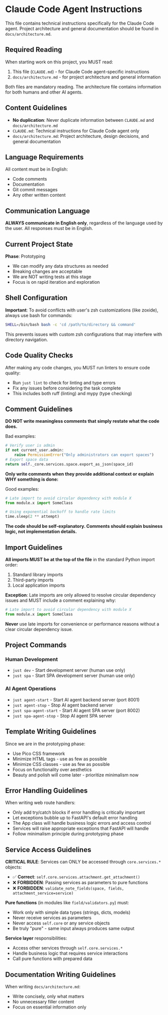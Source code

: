 # Claude Code Agent Instructions

This file contains technical instructions specifically for the Claude Code agent. Project architecture and general documentation should be found in `docs/architecture.md`.

## Required Reading

When starting work on this project, you MUST read:
1. This file (`CLAUDE.md`) - for Claude Code agent-specific instructions
2. `docs/architecture.md` - for project architecture and general information

Both files are mandatory reading. The architecture file contains information for both humans and other AI agents.

## Content Guidelines

- **No duplication**: Never duplicate information between `CLAUDE.md` and `docs/architecture.md`
- `CLAUDE.md`: Technical instructions for Claude Code agent only
- `docs/architecture.md`: Project architecture, design decisions, and general documentation

## Language Requirements

All content must be in English:
- Code comments
- Documentation
- Git commit messages
- Any other written content

## Communication Language

**ALWAYS communicate in English only**, regardless of the language used by the user. All responses must be in English.

## Current Project State

**Phase**: Prototyping
- We can modify any data structures as needed
- Breaking changes are acceptable
- We are NOT writing tests at this stage
- Focus is on rapid iteration and exploration

## Shell Configuration

**Important**: To avoid conflicts with user's zsh customizations (like zoxide), always use bash for commands:

```bash
SHELL=/bin/bash bash -c 'cd /path/to/directory && command'
```

This prevents issues with custom zsh configurations that may interfere with directory navigation.

## Code Quality Checks

After making any code changes, you MUST run linters to ensure code quality:
- Run `just lint` to check for linting and type errors
- Fix any issues before considering the task complete
- This includes both ruff (linting) and mypy (type checking)

## Comment Guidelines

**DO NOT write meaningless comments that simply restate what the code does.**

Bad examples:
```python
# Verify user is admin
if not current_user.admin:
    raise PermissionError("Only administrators can export spaces")
# Export space data
return self._core.services.space.export_as_json(space_id)
```

**Only write comments when they provide additional context or explain WHY something is done:**

Good examples:
```python
# Late import to avoid circular dependency with module X
from module.x import SomeClass

# Using exponential backoff to handle rate limits
time.sleep(2 ** attempt)
```

**The code should be self-explanatory. Comments should explain business logic, not implementation details.**

## Import Guidelines

**All imports MUST be at the top of the file** in the standard Python import order:
1. Standard library imports
2. Third-party imports
3. Local application imports

**Exception**: Late imports are only allowed to resolve circular dependency issues and MUST include a comment explaining why:
```python
# Late import to avoid circular dependency with module X
from module.x import SomeClass
```

**Never** use late imports for convenience or performance reasons without a clear circular dependency issue.

## Project Commands

### Human Development
- `just dev` - Start development server (human use only)
- `just spa` - Start SPA development server (human use only)

### AI Agent Operations
- `just agent-start` - Start AI agent backend server (port 8001)
- `just agent-stop` - Stop AI agent backend server
- `just spa-agent-start` - Start AI agent SPA server (port 8002)
- `just spa-agent-stop` - Stop AI agent SPA server

## Template Writing Guidelines

Since we are in the prototyping phase:
- Use Pico CSS framework
- Minimize HTML tags - use as few as possible
- Minimize CSS classes - use as few as possible
- Focus on functionality over aesthetics
- Beauty and polish will come later - prioritize minimalism now

## Error Handling Guidelines

When writing web route handlers:
- Only add try/catch blocks if error handling is critically important
- Let exceptions bubble up to FastAPI's default error handling
- The App class will handle business logic errors and access control
- Services will raise appropriate exceptions that FastAPI will handle
- Follow minimalism principle during prototyping phase

## Service Access Guidelines

**CRITICAL RULE**: Services can ONLY be accessed through `core.services.*` objects:

- ✅ **Correct**: `self.core.services.attachment.get_attachment()`
- ❌ **FORBIDDEN**: Passing services as parameters to pure functions
- ❌ **FORBIDDEN**: `validate_note_fields(space, fields, attachment_service=service)`

**Pure functions** (in modules like `field/validators.py`) must:
- Work only with simple data types (strings, dicts, models)
- Never receive services as parameters
- Never access `self.core` or any service objects
- Be truly "pure" - same input always produces same output

**Service layer** responsibilities:
- Access other services through `self.core.services.*`
- Handle business logic that requires service interactions
- Call pure functions with prepared data

## Documentation Writing Guidelines

When writing `docs/architecture.md`:
- Write concisely, only what matters
- No unnecessary filler content
- Focus on essential information only